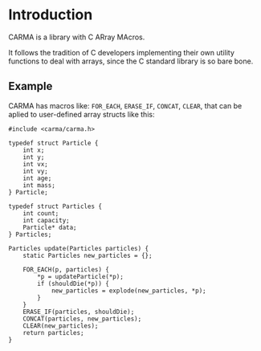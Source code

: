 # Introduction

CARMA is a library with C ARray MAcros.

It follows the tradition of C developers implementing their own utility functions to deal with arrays, since the C standard library is so bare bone.

## Example

CARMA has macros like: `FOR_EACH`, `ERASE_IF`,
`CONCAT`, `CLEAR`, that can be aplied to user-defined array structs like this:

```clike
#include <carma/carma.h>

typedef struct Particle {
    int x;
    int y;
    int vx;
    int vy;
    int age;
    int mass;
} Particle;

typedef struct Particles {
    int count;
    int capacity;
    Particle* data;
} Particles;

Particles update(Particles particles) {
    static Particles new_particles = {};

    FOR_EACH(p, particles) {
        *p = updateParticle(*p);
        if (shouldDie(*p)) {
            new_particles = explode(new_particles, *p);
        }
    }
    ERASE_IF(particles, shouldDie);
    CONCAT(particles, new_particles);
    CLEAR(new_particles);
    return particles;
}
```
